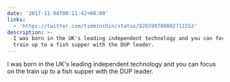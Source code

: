 ```yaml
---
date: '2017-11-04T00:11:42+00:00'
links:
  - 'https://twitter.com/timminchin/status/926599700802711553'
description: >-
  I was born in the UK's leading independent technology and you can focus on the
  train up to a fish supper with the DUP leader.
---
```

I was born in the UK's leading independent technology and you can focus on the train up to a fish supper with the DUP leader. 

